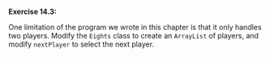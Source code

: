 **Exercise 14.3:**

One limitation of the program we wrote in this chapter is that it only handles two players.
Modify the `Eights` class to create an `ArrayList` of players, and modify `nextPlayer` to select the next player.